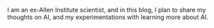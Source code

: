 I am an ex-Allen Institute scientist, and in this blog, I plan to share my thoughts on AI, and my experimentations with learning more about AI.
